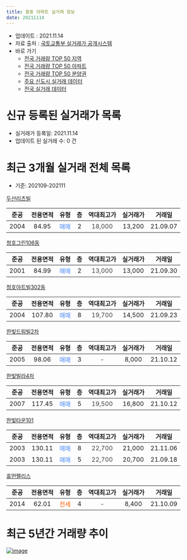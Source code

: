 ```yaml
---
title: 흥동 아파트 실거래 정보
date: 20211114
---
```


* 업데이트 : 2021.11.14
* 자료 출처 : [국토교통부 실거래가 공개시스템](http://rt.molit.go.kr)
* 바로 가기
    * [전국 거래량 TOP 50 지역](https://apt-info.github.io/apt-trade-info/tr)
    * [전국 거래량 TOP 50 아파트](https://apt-info.github.io/apt-trade-info/ta)
    * [전국 거래량 TOP 50 분양권](https://apt-info.github.io/apt-trade-info/tb)
    * [주요 신도시 실거래 데이터](https://apt-info.github.io/apt-trade-info/newtown)
    * [전국 실거래 데이터](https://apt-info.github.io/apt-trade-info/all)



<script async src="https://pagead2.googlesyndication.com/pagead/js/adsbygoogle.js"></script>
<!-- 기본광고 -->
<ins class="adsbygoogle"
     style="display:block"
     data-ad-client="ca-pub-1142216861245946"
     data-ad-slot="4805727019"
     data-ad-format="auto"
     data-full-width-responsive="true"></ins>
<script>
     (adsbygoogle = window.adsbygoogle || []).push({});
</script>


# 신규 등록된 실거래가 목록

* 실거래가 등록일: 2021.11.14
* 업데이트 된 실거래 수: 0 건




<script async src="https://pagead2.googlesyndication.com/pagead/js/adsbygoogle.js"></script>
<!-- 기본광고 -->
<ins class="adsbygoogle"
     style="display:block"
     data-ad-client="ca-pub-1142216861245946"
     data-ad-slot="4805727019"
     data-ad-format="auto"
     data-full-width-responsive="true"></ins>
<script>
     (adsbygoogle = window.adsbygoogle || []).push({});
</script>


# 최근 3개월 실거래 전체 목록
* 기준: 202109-202111


[두산리츠빌](https://search.naver.com/search.naver?query=%EB%91%90%EC%82%B0%EB%A6%AC%EC%B8%A0%EB%B9%8C)

|준공|전용면적|유형|층|역대최고가|실거래가|거래일|
|:---:|:---:|:---:|:---:|:---:|:---:|:---:|
|2004|84.95|<span style="color:#4285F3">매매</span>|2|<span style="color:#444444">18,000</span>|13,200|21.09.07|

[청호그린106동](https://search.naver.com/search.naver?query=%EC%B2%AD%ED%98%B8%EA%B7%B8%EB%A6%B0106%EB%8F%99)

|준공|전용면적|유형|층|역대최고가|실거래가|거래일|
|:---:|:---:|:---:|:---:|:---:|:---:|:---:|
|2001|84.99|<span style="color:#4285F3">매매</span>|2|<span style="color:#444444">13,000</span>|13,000|21.09.30|

[청호아트빌302동](https://search.naver.com/search.naver?query=%EC%B2%AD%ED%98%B8%EC%95%84%ED%8A%B8%EB%B9%8C302%EB%8F%99)

|준공|전용면적|유형|층|역대최고가|실거래가|거래일|
|:---:|:---:|:---:|:---:|:---:|:---:|:---:|
|2004|107.80|<span style="color:#4285F3">매매</span>|8|<span style="color:#444444">19,700</span>|14,500|21.09.23|

[한빛드림빌2차](https://search.naver.com/search.naver?query=%ED%95%9C%EB%B9%9B%EB%93%9C%EB%A6%BC%EB%B9%8C2%EC%B0%A8)

|준공|전용면적|유형|층|역대최고가|실거래가|거래일|
|:---:|:---:|:---:|:---:|:---:|:---:|:---:|
|2005|98.06|<span style="color:#4285F3">매매</span>|3|<span style="color:#444444">-</span>|8,000|21.10.12|

[한빛빌라4차](https://search.naver.com/search.naver?query=%ED%95%9C%EB%B9%9B%EB%B9%8C%EB%9D%BC4%EC%B0%A8)

|준공|전용면적|유형|층|역대최고가|실거래가|거래일|
|:---:|:---:|:---:|:---:|:---:|:---:|:---:|
|2007|117.45|<span style="color:#4285F3">매매</span>|5|<span style="color:#444444">19,500</span>|16,800|21.10.12|

[한빛타운101](https://search.naver.com/search.naver?query=%ED%95%9C%EB%B9%9B%ED%83%80%EC%9A%B4101)

|준공|전용면적|유형|층|역대최고가|실거래가|거래일|
|:---:|:---:|:---:|:---:|:---:|:---:|:---:|
|2003|130.11|<span style="color:#4285F3">매매</span>|8|<span style="color:#444444">22,700</span>|21,000|21.11.06|
|2003|130.11|<span style="color:#4285F3">매매</span>|5|<span style="color:#444444">22,700</span>|20,700|21.09.18|

[휴먼팰리스](https://search.naver.com/search.naver?query=%ED%9C%B4%EB%A8%BC%ED%8C%B0%EB%A6%AC%EC%8A%A4)

|준공|전용면적|유형|층|역대최고가|실거래가|거래일|
|:---:|:---:|:---:|:---:|:---:|:---:|:---:|
|2014|62.01|<span style="color:#FF5A00">전세</span>|4|<span style="color:#444444">-</span>|8,400|21.10.09|



<script async src="https://pagead2.googlesyndication.com/pagead/js/adsbygoogle.js"></script>
<!-- 기본광고 -->
<ins class="adsbygoogle"
     style="display:block"
     data-ad-client="ca-pub-1142216861245946"
     data-ad-slot="4805727019"
     data-ad-format="auto"
     data-full-width-responsive="true"></ins>
<script>
     (adsbygoogle = window.adsbygoogle || []).push({});
</script>


# 최근 5년간 거래량 추이


<div style="width:100%;">
    <canvas id="deal_progress" height="200"></canvas>
</div>

<script>
new Chart(document.getElementById("deal_progress"), {
    type: 'line',
    data: {
        labels: ['16.01','16.03','16.04','16.05','16.06','16.07','16.08','16.09','16.10','16.11','16.12','17.01','17.02','17.03','17.04','17.05','17.06','17.07','17.08','17.09','17.10','17.11','18.02','18.03','18.04','18.06','18.08','18.09','18.10','18.11','19.01','19.02','19.03','19.04','19.06','19.07','19.08','19.09','19.11','19.12','20.01','20.02','20.03','20.04','20.05','20.06','20.07','20.08','20.09','20.10','20.11','20.12','21.01','21.02','21.03','21.04','21.05','21.06','21.07','21.08','21.09','21.10','21.11'],
        datasets: [{
            label: '매매/분양권',
            data: [4,3,1,2,5,1,4,2,3,6,1,1,0,2,1,3,1,1,3,0,1,1,1,3,2,1,2,2,1,1,0,1,0,0,2,1,1,1,0,0,0,1,4,2,0,1,1,1,0,1,3,2,1,2,2,5,2,2,3,0,4,2,1],
            borderColor: "rgba(66, 133, 243, 1)",
            backgroundColor: "rgba(66, 133, 243, 0.05)",
            borderWidth: 1,
            pointRadius: 0,
            fill: false,
            lineTension: 0
        },{
            label: '전/월세',
            data: [0,3,0,0,1,0,0,0,2,0,0,1,1,2,0,1,0,0,2,1,0,2,0,0,0,0,1,0,0,1,1,2,1,1,1,1,1,2,1,2,1,0,0,0,1,1,0,1,1,1,1,0,1,0,1,1,1,0,1,1,0,1,0],
            borderColor: "rgba(255, 90, 0, 1)",
            backgroundColor: "rgba(255, 90, 0, 0.05)",
            borderWidth: 1,
            pointRadius: 0,
            fill: false,
            lineTension: 0
        },{
            label: '합계',
            data: [4,6,1,2,6,1,4,2,5,6,1,2,1,4,1,4,1,1,5,1,1,3,1,3,2,1,3,2,1,2,1,3,1,1,3,2,2,3,1,2,1,1,4,2,1,2,1,2,1,2,4,2,2,2,3,6,3,2,4,1,4,3,1],
            borderColor: "rgba(0, 0, 0, 1)",
            backgroundColor: "rgba(0, 0, 0, 0.03)",
            borderWidth: 0.1,
            pointRadius: 0,
            fill: true,
            lineTension: 0
        }
        ]
    },
    options: {
        responsive: true,
        title: {
            display: false
        },
        tooltips: {
            mode: 'index',
            intersect: false
        },
        hover: {
            mode: 'nearest',
            intersect: true
        },
        scales: {
            xAxes: [{
                display: true,
                scaleLabel: {
                    display: true,
                    labelString: '년/월'
                }
            }],
            yAxes: [{
                display: true,
                ticks: {
                    suggestedMin: 0,
                },
                scaleLabel: {
                    display: true,
                    labelString: '실거래 수'
                }
            }]
        }
    }
});

</script>


[![image](https://apt-info.github.io/images/2020-01-03-apt-trade-info/1024x500.png)](https://play.google.com/store/apps/details?id=com.aptinfo.apttradeinfo)

